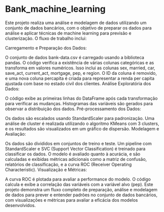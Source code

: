 # Bank_machine_learning
Este projeto realiza uma análise e modelagem de dados utilizando um conjunto de dados bancários, com o objetivo de preparar os dados para análise e aplicar técnicas de machine learning para previsão e clusterização. O fluxo de trabalho inclui:

Carregamento e Preparação dos Dados:

O conjunto de dados bank-data.csv é carregado usando a biblioteca pandas.
O código verifica a existência de várias colunas categóricas e as transforma em valores numéricos. Isso inclui as colunas sex, married, car, save_act, current_act, mortgage, pep, e region.
O ID da coluna é removido, e uma nova coluna percapita é criada para representar a renda per capita ajustada com base no estado civil dos clientes.
Análise Exploratória dos Dados:

O código exibe as primeiras linhas do DataFrame após cada transformação para verificar as mudanças.
Histogramas das variáveis são gerados para observar a distribuição dos dados.
Pré-processamento dos Dados:

Os dados são escalados usando StandardScaler para padronização.
Uma análise de cluster é realizada utilizando o algoritmo KMeans com 3 clusters, e os resultados são visualizados em um gráfico de dispersão.
Modelagem e Avaliação:

Os dados são divididos em conjuntos de treino e teste.
Um pipeline com StandardScaler e SVC (Support Vector Classification) é treinado para classificar os dados.
O modelo é avaliado quanto à acurácia, e são calculadas e exibidas métricas adicionais como a matriz de confusão, relatórios de classificação, e a curva ROC (Receiver Operating Characteristic).
Visualização e Métricas:

A curva ROC é plotada para avaliar a performance do modelo.
O código calcula e exibe a correlação das variáveis com a variável alvo (pep).
Este projeto demonstra um fluxo completo de preparação, análise e modelagem de dados para prever e entender padrões no conjunto de dados bancários, com visualizações e métricas para avaliar a eficácia dos modelos desenvolvidos.
